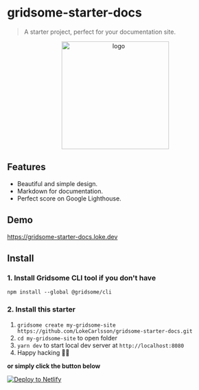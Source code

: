 # gridsome-starter-docs

> A starter project, perfect for your documentation site.

<p align="center"><a href="https://gridsome-starter-docs.loke.dev"><img alt="logo" width="250" src="https://gridsome-starter-docs.loke.dev/assets/static/logo.9aea1e3.74835a9.png" /></a></p>

## Features
- Beautiful and simple design.
- Markdown for documentation.
- Perfect score on Google Lighthouse.

## Demo

https://gridsome-starter-docs.loke.dev

## Install

### 1. Install Gridsome CLI tool if you don't have

`npm install --global @gridsome/cli`

### 2. Install this starter

1. `gridsome create my-gridsome-site https://github.com/LokeCarlsson/gridsome-starter-docs.git`
2. `cd my-gridsome-site` to open folder
3. `yarn dev` to start local dev server at `http://localhost:8080`
4. Happy hacking 🎉🙌

**or simply click the button below**

[![Deploy to Netlify](https://www.netlify.com/img/deploy/button.svg)](https://app.netlify.com/start/deploy?repository=https://github.com/LokeCarlsson/gridsome-starter-docs)
